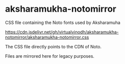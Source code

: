 # aksharamukha-notomirror

CSS file containing the Noto fonts used by Aksharamuha

https://cdn.jsdelivr.net/gh/virtualvinodh/aksharamukha-notomirror/aksharamukha-notomirror.css

The CSS file directly points to the CDN of Noto.

Files are mirrored here for legacy purposes.